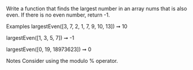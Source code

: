 Write a function that finds the largest number in an array nums that is also even. If there is no even number, return -1.

Examples
largestEven([3, 7, 2, 1, 7, 9, 10, 13]) ➞ 10

largestEven([1, 3, 5, 7]) ➞ -1

largestEven([0, 19, 18973623]) ➞ 0

Notes
Consider using the modulo % operator.